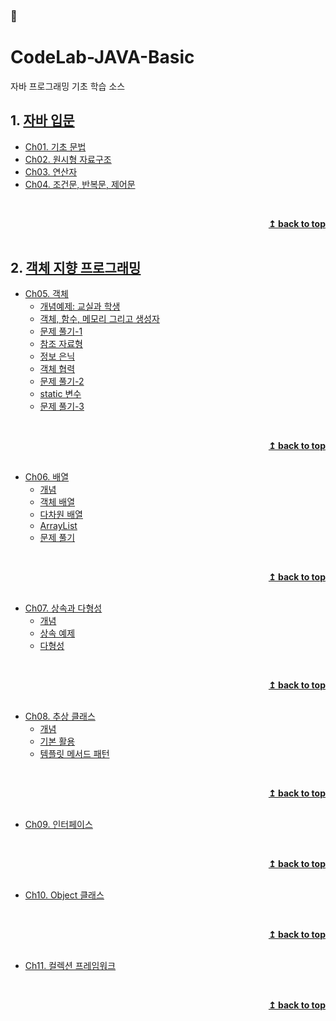 ### :open_book:

# CodeLab-JAVA-Basic
자바 프로그래밍 기초 학습 소스

## 1. [자바 입문](./01-NewJavaProject/src#자바-입문)

- [Ch01. 기초 문법](./01-NewJavaProject/src/ch01/hello#ch01-자바프로그램-입문)
- [Ch02. 원시형 자료구조](./01-NewJavaProject/src/ch02/data_type#ch02-기초-자료구조)
- [Ch03. 연산자](./01-NewJavaProject/src/ch03/operator)
- [Ch04. 조건문, 반복문, 제어문](./01-NewJavaProject/src/ch04/control_statement)

<br/><div align="right"><b><a href="#open_book">↥ back to top</a></b></div><br/>

## 2. [객체 지향 프로그래밍](./02-ObjectOrientedProgramming/src#객체-지향-프로그래밍)

- [Ch05. 객체](./02-ObjectOrientedProgramming/src/ch05/object#ch05객체)  
	- [개념예제: 교실과 학생](./02-ObjectOrientedProgramming/src/ch05/object/classpart/README.md#객체)  
	- [객체, 함수, 메모리 그리고 생성자](./02-ObjectOrientedProgramming/src/ch05/object/function/README.md#객체와-함수와-메모리)  
	- [문제 풀기-1](./02-ObjectOrientedProgramming/src/ch05/object/solveProblem1/README.md#문제-풀기)  
	- [참조 자료형](./02-ObjectOrientedProgramming/src/ch05/object/referenceDataType#L참조-자료형)  
	- [정보 은닉](./02-ObjectOrientedProgramming/src/ch05/object/hiding#정보-은닉)  
	- [객체 협력](./02-ObjectOrientedProgramming/src/ch05/object/cooperation#객체-협력)  
	- [문제 풀기-2](./02-ObjectOrientedProgramming/src/ch05/object/solveProblem2#문제-풀기-2)  
	- [static 변수](./02-ObjectOrientedProgramming/src/ch05/object/staticEx#static-변수)
	- [문제 풀기-3](./02-ObjectOrientedProgramming/src/ch05/object/solveProblem3#문제-풀기-3)  

<br/><div align="right"><b><a href="#open_book">↥ back to top</a></b></div><br/>

- [Ch06. 배열](./02-ObjectOrientedProgramming/src/ch06/array#ch06배열)  
	- [개념](./02-ObjectOrientedProgramming/src/ch06/array/intro/README.md#배열이란)  
	- [객체 배열](./02-ObjectOrientedProgramming/src/ch06/array/objectArray/README.md#객체-배열)  
	- [다차원 배열](./02-ObjectOrientedProgramming/src/ch06/array/multiArray/README.md#다차원-배열)  
	- [ArrayList](./02-ObjectOrientedProgramming/src/ch06/array/arrayList#ArrayList)  
	- [문제 풀기](./02-ObjectOrientedProgramming/src/ch06/array/solveProblem#문제-풀기)  

<br/><div align="right"><b><a href="#open_book">↥ back to top</a></b></div><br/>

- [Ch07. 상속과 다형성](./02-ObjectOrientedProgramming/src/ch07/inheritance#ch07상속과-다형성)  
  - [개념](./02-ObjectOrientedProgramming/src/ch07/inheritance/intro#상속이란)
  - [상속 예제](./02-ObjectOrientedProgramming/src/ch07/inheritance/exInheritance#-상속-예제 )
  - [다형성](./02-ObjectOrientedProgramming/src/ch07/inheritance/polymorphism#다형성polymorphism)

<br/><div align="right"><b><a href="#open_book">↥ back to top</a></b></div><br/>

- [Ch08. 추상 클래스](./02-ObjectOrientedProgramming/src/ch08/abstractClass#ch08추상-클래스)  
  - [개념](./02-ObjectOrientedProgramming/src/ch08/abstractClass/intro#추상클래스)
  - [기본 활용](./02-ObjectOrientedProgramming/src/ch08/abstractClass/example#추상클래스-기본-활용)
  - [템플릿 메서드 패턴](./02-ObjectOrientedProgramming/src/ch08/abstractClass/template#템플릿-메서드-패턴)

<br/><div align="right"><b><a href="#open_book">↥ back to top</a></b></div><br/>

- [Ch09. 인터페이스](./02-ObjectOrientedProgramming/src/ch09/interface_#ch09인터페이스)  

<br/><div align="right"><b><a href="#open_book">↥ back to top</a></b></div><br/>

- [Ch10. Object 클래스](./02-ObjectOrientedProgramming/src/ch10/objectClass#ch10object-class)  

<br/><div align="right"><b><a href="#open_book">↥ back to top</a></b></div><br/>

- [Ch11. 컬렉션 프레임워크](./02-ObjectOrientedProgramming/src/ch11/collectionFramework#ch11컬렉션-프레임워크-collection-framework)  

<br/><div align="right"><b><a href="#open_book">↥ back to top</a></b></div><br/>
